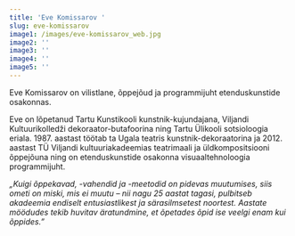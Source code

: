 ```yaml
---
title: 'Eve Komissarov '
slug: eve-komissarov
image1: /images/eve-komissarov_web.jpg
image2: ''
image3: ''
image4: ''
image5: ''
---
```

Eve Komissarov on vilistlane, õppejõud ja programmijuht etenduskunstide osakonnas.

Eve on lõpetanud Tartu Kunstikooli kunstnik-kujundajana, Viljandi Kultuurikolledži dekoraator-butafoorina ning Tartu Ülikooli sotsioloogia eriala. 1987. aastast töötab ta Ugala teatris kunstnik-dekoraatorina ja 2012. aastast TÜ Viljandi kultuuriakadeemias teatrimaali ja üldkompositsiooni õppejõuna ning on etenduskunstide osakonna visuaaltehnoloogia programmijuht. 

_„Kuigi õppekavad, -vahendid ja -meetodid on pidevas muutumises, siis ometi on miski, mis ei muutu – nii nagu 25 aastat tagasi, pulbitseb akadeemia endiselt entusiastlikest ja särasilmsetest noortest. Aastate möödudes tekib huvitav äratundmine, et õpetades õpid ise veelgi enam kui õppides.”_
